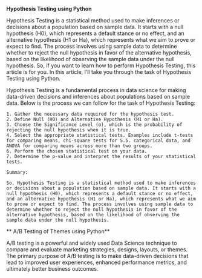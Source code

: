 **Hypothesis Testing using Python**

Hypothesis Testing is a statistical method used to make inferences or decisions about a population based on sample data. It starts with a null hypothesis (H0), which represents a default stance or no effect, and an alternative hypothesis (H1 or Ha), which represents what we aim to prove or expect to find. The process involves using sample data to determine whether to reject the null hypothesis in favor of the alternative hypothesis, based on the likelihood of observing the sample data under the null hypothesis. So, if you want to learn how to perform Hypothesis Testing, this article is for you. In this article, I’ll take you through the task of Hypothesis Testing using Python.

 Hypothesis Testing is a fundamental process in data science for making data-driven decisions and inferences about populations based on sample data. Below is the process we can follow for the task of Hypothesis Testing:

    1. Gather the necessary data required for the hypothesis test.
    2. Define Null (H0) and Alternative Hypothesis (H1 or Ha).
    3. Choose the Significance Level (α), which is the probability of rejecting the null hypothesis when it is true.
    4. Select the appropriate statistical tests. Examples include t-tests for comparing means, chi-square tests for 5.5. categorical data, and ANOVA for comparing means across more than two groups.
    6. Perform the chosen statistical test on your data.
    7. Determine the p-value and interpret the results of your statistical tests.

    Summary:

    So, Hypothesis Testing is a statistical method used to make inferences or decisions about a population based on sample data. It starts with a null hypothesis (H0), which represents a default stance or no effect, and an alternative hypothesis (H1 or Ha), which represents what we aim to prove or expect to find. The process involves using sample data to determine whether to reject the null hypothesis in favor of the alternative hypothesis, based on the likelihood of observing the sample data under the null hypothesis.
   



  ** A/B Testing of Themes using Python**

  A/B testing is a powerful and widely used Data Science technique to compare and evaluate marketing strategies, designs, layouts, or themes. The primary purpose of A/B testing is to make data-driven decisions that lead to improved user experiences, enhanced performance metrics, and ultimately better business outcomes.